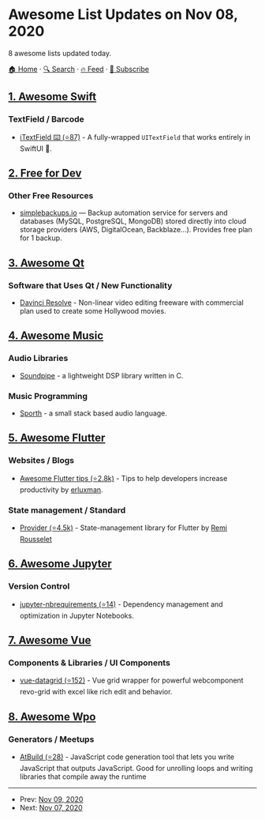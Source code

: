 # Awesome List Updates on Nov 08, 2020

8 awesome lists updated today.

[🏠 Home](/README.md) · [🔍 Search](https://test.trackawesomelist.com/search/) · [🔥 Feed](https://test.trackawesomelist.com/feed.xml) · [📮 Subscribe](https://trackawesomelist.us17.list-manage.com/subscribe?u=d2f0117aa829c83a63ec63c2f&id=36a103854c)



## [1. Awesome Swift](/content/matteocrippa/awesome-swift/README.md)

### TextField / Barcode

*   [iTextField ⌨️ (⭐87)](https://github.com/benjaminsage/iTextField) - A fully-wrapped `UITextField` that works entirely in SwiftUI 🦅.

## [2. Free for Dev](/content/ripienaar/free-for-dev/README.md)

### Other Free Resources

*   [simplebackups.io](https://simplebackups.io/) — Backup automation service for servers and databases (MySQL, PostgreSQL, MongoDB) stored directly into cloud storage providers (AWS, DigitalOcean, Backblaze...). Provides free plan for 1 backup.

## [3. Awesome Qt](/content/JesseTG/awesome-qt/README.md)

### Software that Uses Qt / New Functionality

*   [Davinci Resolve](https://www.blackmagicdesign.com/products/davinciresolve/) - Non-linear video editing freeware with commercial plan used to create some Hollywood movies.

## [4. Awesome Music](/content/ciconia/awesome-music/README.md)

### Audio Libraries

*   [Soundpipe](https://pbat.ch/proj/soundpipe.html) - a lightweight DSP library written in C.

### Music Programming

*   [Sporth](https://pbat.ch/proj/sporth.html) - a small stack based audio language.

## [5. Awesome Flutter](/content/Solido/awesome-flutter/README.md)

### Websites / Blogs

*   [Awesome Flutter tips (⭐2.8k)](https://github.com/erluxman/awesomefluttertips/) - Tips to help developers increase productivity by [erluxman](https://twitter.com/erluxman/).

### State management / Standard

*   [Provider (⭐4.5k)](https://github.com/rrousselGit/provider) <!--stargazers:rrousselGit/provider--> - State-management library for Flutter by [Remi Rousselet](https://github.com/rrousselGit)

## [6. Awesome Jupyter](/content/markusschanta/awesome-jupyter/README.md)

### Version Control

*   [jupyter-nbrequirements (⭐14)](https://github.com/thoth-station/jupyter-nbrequirements/) - Dependency management and optimization in Jupyter Notebooks.

## [7. Awesome Vue](/content/vuejs/awesome-vue/README.md)

### Components & Libraries / UI Components

*   [vue-datagrid (⭐152)](https://github.com/revolist/vue-datagrid) - Vue grid wrapper for powerful webcomponent revo-grid with excel like rich edit and behavior.

## [8. Awesome Wpo](/content/davidsonfellipe/awesome-wpo/README.md)

### Generators / Meetups

*   [AtBuild (⭐28)](https://github.com/jarred-sumner/atbuild) - JavaScript code generation tool that lets you write JavaScript that outputs JavaScript. Good for unrolling loops and writing libraries that compile away the runtime

---

- Prev: [Nov 09, 2020](/content/2020/11/09/README.md)
- Next: [Nov 07, 2020](/content/2020/11/07/README.md)